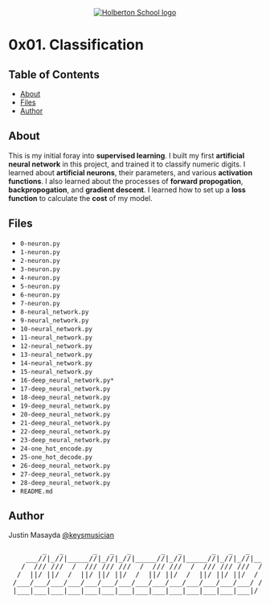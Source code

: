 <p align="center">
  <a href=#>
    <img src="https://user-images.githubusercontent.com/74752740/175812508-dc2482bf-bd5b-4c0a-b075-1bede95c488e.png" alt="Holberton School logo">
  </a>
</p>

# 0x01. Classification

## Table of Contents
* [About](#about)
* [Files](#files)
* [Author](#author)

## About
This is my initial foray into **supervised learning**. I built my first **artificial neural network** in this project, and trained it to classify numeric digits. I learned about **artificial neurons**, their parameters, and various **activation functions**. I also learned about the processes of **forward propogation**, **backpropogation**, and **gradient descent**. I learned how to set up a **loss function** to calculate the **cost** of my model.

## Files
* `0-neuron.py`
* `1-neuron.py`
* `2-neuron.py`
* `3-neuron.py`
* `4-neuron.py`
* `5-neuron.py`
* `6-neuron.py`
* `7-neuron.py`
* `8-neural_network.py`
* `9-neural_network.py`
* `10-neural_network.py`
* `11-neural_network.py`
* `12-neural_network.py`
* `13-neural_network.py`
* `14-neural_network.py`
* `15-neural_network.py`
* `16-deep_neural_network.py*`
* `17-deep_neural_network.py`
* `18-deep_neural_network.py`
* `19-deep_neural_network.py`
* `20-deep_neural_network.py`
* `21-deep_neural_network.py`
* `22-deep_neural_network.py`
* `23-deep_neural_network.py`
* `24-one_hot_encode.py`
* `25-one_hot_decode.py`
* `26-deep_neural_network.py`
* `27-deep_neural_network.py`
* `28-deep_neural_network.py`
* `README.md`

## Author
Justin Masayda [@keysmusician](https://github.com/keysmusician)
<pre align="center">
        _   _       _   _   _       _   _       _   _   _     
    ___//|_//|_____//|_//|_//|_____//|_//|_____//|_//|_//|___ 
   /  /// ///  /  /// /// ///  /  /// ///  /  /// /// ///  / |
  /  ||/ ||/  /  ||/ ||/ ||/  /  ||/ ||/  /  ||/ ||/ ||/  / / 
 /___/___/___/___/___/___/___/___/___/___/___/___/___/___/ /  
 |___|___|___|___|___|___|___|___|___|___|___|___|___|___|/   
 
</pre>
<p><span style="font-family: 'Lucida Console'; line-height: 14px; font-size: 14px; display: inline-block;">&nbsp;</span></p>
